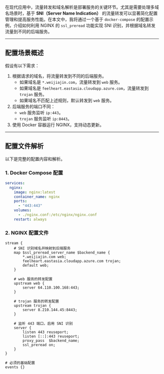 在现代应用中，流量转发和域名解析是部署服务的关键环节。尤其是需要处理多域名场景时，基于 **SNI（Server Name Indication）** 的流量转发可以显著简化配置管理和提高服务性能。在本文中，我将通过一个基于 `docker-compose` 的配置示例，介绍如何利用 NGINX 的 `ssl_preread` 功能实现 SNI 识别，并根据域名转发流量到不同的后端服务。

---

## 配置场景概述

假设有以下需求：
1. 根据请求的域名，将流量转发到不同的后端服务。
   - 如果域名是 `*.weijiajin.com`，流量转发到 `web` 服务。
   - 如果域名是 `feelheart.eastasia.cloudapp.azure.com`，流量转发到 `trojan` 服务。
   - 如果域名不匹配上述规则，默认转发到 `web` 服务。
2. 后端服务的端口不同：
   - `web` 服务监听 `ip:443`。
   - `trojan` 服务监听 `ip:8443`。
3. 使用 Docker 容器运行 NGINX，支持动态更新。

---

## 配置文件解析

以下是完整的配置内容和解析。

### 1. Docker Compose 配置

```yaml
services:
  nginx:
    image: nginx:latest
    container_name: nginx
    ports:
      - "443:443"
    volumes:
      - ./nginx.conf:/etc/nginx/nginx.conf
    restart: always
```

### 2. NGINX 配置文件
```
stream {
    # SNI 识别域名并映射到后端服务
    map $ssl_preread_server_name $backend_name {
        *.weijiajin.com web;
        feelheart.eastasia.cloudapp.azure.com trojan;
        default web;
    } 

    # web 服务的转发配置
    upstream web {
        server 64.110.100.168:443;
    }

    # trojan 服务的转发配置
    upstream trojan {
        server 8.210.144.45:8443;
    }

    # 监听 443 端口，启用 SNI 识别
    server {
        listen 443 reuseport;
        listen [::]:443 reuseport;
        proxy_pass  $backend_name;
        ssl_preread on;
    }
}

# 必须的基础配置
events {}
```
